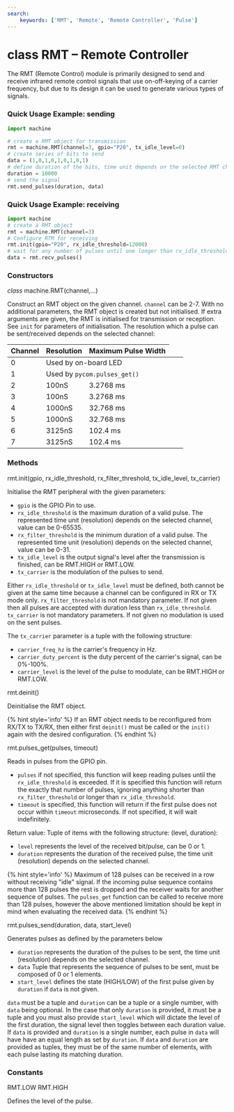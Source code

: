 ```yaml
---
search:
    keywords: ['RMT', 'Remote', 'Remote Controller', 'Pulse']
---
```


# class RMT – Remote Controller

The RMT (Remote Control) module is primarily designed to send and receive infrared remote control signals that
use on-off-keying of a carrier frequency, but due to its design it can be used to generate various types of signals.

### Quick Usage Example: sending

```python
import machine

# create a RMT object for transmission
rmt = machine.RMT(channel=3, gpio="P20", tx_idle_level=0)
# create series of bits to send    
data = (1,0,1,0,1,0,1,0,1)
# define duration of the bits, time unit depends on the selected RMT channel  
duration = 10000
# send the signal                                         
rmt.send_pulses(duration, data)
```

### Quick Usage Example: receiving

```python
import machine
# create a RMT object
rmt = machine.RMT(channel=3)
# Configure RTM for receiving
rmt.init(gpio="P20", rx_idle_threshold=12000)     
# wait for any number of pulses until one longer than rx_idle_threshold        
data = rmt.recv_pulses()
```

### Constructors
<class><i>class</i> machine.RMT(channel,...)</class>

Construct an RMT object on the given channel. `channel` can be 2-7. With no additional parameters, the RMT object is created but not initialised. If extra arguments are given, the RMT is initialised for transmission or reception. See `init` for parameters of initialisation.
The resolution which a pulse can be sent/received depends on the selected channel:

| Channel | Resolution | Maximum Pulse Width |
|---------|------------|---------------------|
| 0 <td colspan=3> Used by on-board LED
| 1 <td colspan=3> Used by `pycom.pulses_get()`
|    2    |    100nS   |      3.2768 ms      |
|    3    |    100nS   |      3.2768 ms      |
|    4    |   1000nS   |      32.768 ms      |
|    5    |   1000nS   |      32.768 ms      |
|    6    |   3125nS   |     102.4   ms      |
|    7    |   3125nS   |     102.4   ms      |

### Methods

<function>rmt.init(gpio, rx_idle_threshold, rx_filter_threshold, tx_idle_level, tx_carrier)</function>

Initialise the RMT peripheral with the given parameters:

- `gpio` is the GPIO Pin to use.
- `rx_idle_threshold` is the maximum duration of a valid pulse. The represented time unit (resolution) depends on the selected channel, value can be 0-65535.
- `rx_filter_threshold` is the minimum duration of a valid pulse. The represented time unit (resolution) depends on the selected channel, value can be 0-31.
- `tx_idle_level` is the output signal's level after the transmission is finished, can be <constant>RMT.HIGH</constant> or <constant>RMT.LOW</constant>.
- `tx_carrier` is the modulation of the pulses to send.

Either `rx_idle_threshold` or `tx_idle_level` must be defined, both cannot be given at the same time because a channel can be configured in RX or TX mode only.
`rx_filter_threshold` is not mandatory parameter. If not given then all pulses are accepted with duration less than `rx_idle_threshold`.
`tx_carrier` is not mandatory parameters. If not given no modulation is used on the sent pulses.

The `tx_carrier` parameter is a tuple with the following structure:
- `carrier_freq_hz` is the carrier's frequency in Hz.
- `carrier_duty_percent` is the duty percent of the carrier's signal, can be 0%-100%.
- `carrier_level` is the level of the pulse to modulate, can be <constant>RMT.HIGH</constant> or <constant>RMT.LOW</constant>.

<function>rmt.deinit()</function>

Deinitialise the RMT object.

{% hint style='info' %}
If an RMT object needs to be reconfigured from RX/TX to TX/RX, then either first `deinit()` must be called or the `init()` again with the desired configuration.
{% endhint %}

<function>rmt.pulses_get(pulses, timeout)</function>

Reads in pulses from the GPIO pin.
 - `pulses` if not specified, this function will keep reading pulses until the
 `rx_idle_threshold` is exceeded. If it is specified this function will return
 the exactly that number of pulses, ignoring anything shorter than
 `rx_filter_threshold` or longer than `rx_idle_threshold`.
 - `timeout` is specified, this function will return if the first pulse does
 not occur within `timeout` microseconds. If not specified, it will wait
 indefinitely.

Return value: Tuple of items with the following structure:
(level, duration):
- `level` represents the level of the received bit/pulse, can be 0 or 1.
- `duration` represents the duration of the received pulse, the time unit (resolution) depends on the selected channel.

{% hint style='info' %}
Maximum of 128 pulses can be received in a row without receiving "idle" signal. If the incoming pulse sequence contains more than 128 pulses the rest is dropped and the receiver waits for another sequence of pulses.
The `pulses_get` function can be called to receive more than 128 pulses, however the above mentioned limitation should be kept in mind when evaluating the received data.
{% endhint %}

<function>rmt.pulses_send(duration, data, start_level)</function>

Generates pulses as defined by the parameters below
- `duration` represents the duration of the pulses to be sent,
 the time unit (resolution) depends on the selected channel.
- `data` Tuple that represents the sequence of pulses to be sent, must be
composed of 0 or 1 elements.
- `start_level` defines the state (HIGH/LOW) of the first pulse given by
`duration` if `data` is not given.

`data` must be a tuple and `duration` can be a tuple or a single number, with
`data` being optional. In the case that only `duration` is provided, it must
be a tuple and you must also provide `start_level` which will dictate the
level of the first duration, the signal level then toggles between each duration value. If `data` is provided and `duration` is a single number, each pulse
in `data` will have have an equal length as set by `duration`. If `data`
and `duration` are provided as tuples, they must be of the same number of
elements, with each pulse lasting its matching duration.


### Constants
<constant>RMT.LOW</constant> <constant>RMT.HIGH</constant>

Defines the level of the pulse.
